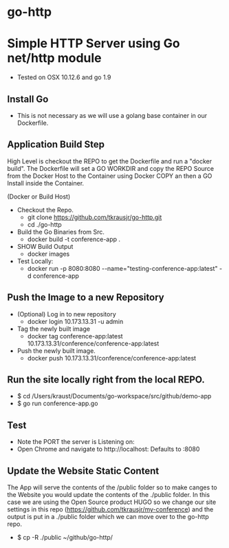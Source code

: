 # go-http

# Simple HTTP Server using Go net/http module
* Tested on OSX 10.12.6 and go 1.9

## Install Go
* This is not necessary as we will use a golang base container in our Dockerfile.

## Application Build Step
High Level is checkout the REPO to get the Dockerfile and run a "docker build". The Dockerfile will set a GO WORKDIR and copy the REPO Source from the Docker Host to the Container using Docker COPY an
then a GO Install inside the Container.

(Docker or Build Host)
* Checkout the Repo.
  * git clone https://github.com/tkrausjr/go-http.git
  * cd ./go-http
* Build the Go Binaries from Src.
  * docker build -t conference-app .
* SHOW Build Output
  * docker images
* Test Locally:
  * docker run -p 8080:8080 --name="testing-conference-app:latest" -d conference-app


## Push the Image to a new Repository
* (Optional) Log in to new repository
  * docker login 10.173.13.31 -u admin
* Tag the newly built image
  * docker tag conference-app:latest 10.173.13.31/conference/conference-app:latest
* Push the newly built image.
  * docker push 10.173.13.31/conference/conference-app:latest


## Run the site locally right from the local REPO.
* $ cd /Users/kraust/Documents/go-workspace/src/github/demo-app
* $ go run conference-app.go

## Test
* Note the PORT the server is Listening on:
* Open Chrome and navigate to http://localhost:<port>  Defaults to :8080 

## Update the Website Static Content
The App will serve the contents of the /public folder so to make canges to the Website you would update the contents of the ./public folder. In this case we are using the Open Source product HUGO so we change our site settings in this repo (https://github.com/tkrausjr/my-conference) and the output is put in a ./public folder which we can move over to the go-http repo.
* $ cp -R ./public ~/github/go-http/
